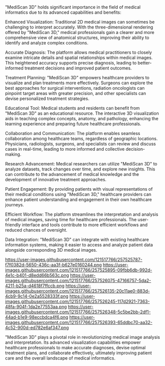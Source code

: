 "MediScan 3D" holds significant importance in the field of medical informatics due to its advanced capabilities and benefits:

Enhanced Visualization: Traditional 2D medical images can sometimes be challenging to interpret accurately. With the three-dimensional rendering offered by "MediScan 3D," medical professionals gain a clearer and more comprehensive view of anatomical structures, improving their ability to identify and analyze complex conditions.

Accurate Diagnosis: The platform allows medical practitioners to closely examine intricate details and spatial relationships within medical images. This heightened accuracy supports precise diagnosis, leading to better-informed treatment decisions and improved patient outcomes.

Treatment Planning: "MediScan 3D" empowers healthcare providers to visualize and plan treatments more effectively. Surgeons can explore the best approaches for surgical interventions, radiation oncologists can pinpoint target areas with greater precision, and other specialists can devise personalized treatment strategies.

Educational Tool: Medical students and residents can benefit from "MediScan 3D" as an educational resource. The interactive 3D visualization aids in teaching complex concepts, anatomy, and pathology, enhancing the learning experience and preparing future healthcare professionals.

Collaboration and Communication: The platform enables seamless collaboration among healthcare teams, regardless of geographic locations. Physicians, radiologists, surgeons, and specialists can review and discuss cases in real-time, leading to more informed and collective decision-making.

Research Advancement: Medical researchers can utilize "MediScan 3D" to analyze datasets, track changes over time, and explore new insights. This can contribute to the advancement of medical knowledge and the development of innovative treatment approaches.

Patient Engagement: By providing patients with visual representations of their medical conditions using "MediScan 3D," healthcare providers can enhance patient understanding and engagement in their own healthcare journeys.

Efficient Workflow: The platform streamlines the interpretation and analysis of medical images, saving time for healthcare professionals. The user-friendly interface and tools contribute to more efficient workflows and reduced chances of oversight.

Data Integration: "MediScan 3D" can integrate with existing healthcare information systems, making it easier to access and analyze patient data alongside corresponding 3D medical images.

https://user-images.githubusercontent.com/121517766/257525787-f7f0382d-5650-436c-aa3f-b627e0160244.png
https://user-images.githubusercontent.com/121517766/257525895-09fbb6db-992d-4e1c-b401-d8edd66b563c.png
https://user-images.githubusercontent.com/121517766/257526075-47166757-5da2-4211-b25a-d4618f7ffccb.png
https://user-images.githubusercontent.com/121517766/257526135-20c11ae0-883d-4cb9-9c14-0e2a5528333f.png
https://user-images.githubusercontent.com/121517766/257526245-117d2921-7363-48fa-904f-1da2e77553aa.png
https://user-images.githubusercontent.com/121517766/257526348-5c5be2bb-2df1-44ad-b1e9-98eccbdca4f6.png
https://user-images.githubusercontent.com/121517766/257526393-65ddbc70-aa32-4c52-900d-ed782e6af347.png

"MediScan 3D" plays a pivotal role in revolutionizing medical image analysis and interpretation. Its advanced visualization capabilities empower healthcare professionals to make accurate diagnoses, devise optimal treatment plans, and collaborate effectively, ultimately improving patient care and the overall landscape of medical informatics.
